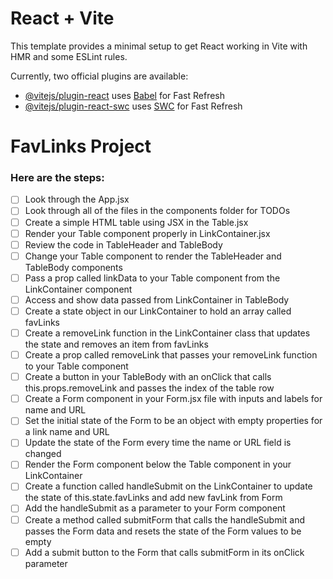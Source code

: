 # React + Vite

This template provides a minimal setup to get React working in Vite with HMR and some ESLint rules.

Currently, two official plugins are available:

- [@vitejs/plugin-react](https://github.com/vitejs/vite-plugin-react/blob/main/packages/plugin-react/README.md) uses [Babel](https://babeljs.io/) for Fast Refresh
- [@vitejs/plugin-react-swc](https://github.com/vitejs/vite-plugin-react-swc) uses [SWC](https://swc.rs/) for Fast Refresh

# FavLinks Project

### Here are the steps:

- [ ] Look through the App.jsx
- [ ] Look through all of the files in the components folder for TODOs
- [ ] Create a simple HTML table using JSX in the Table.jsx
- [ ] Render your Table component properly in LinkContainer.jsx
- [ ] Review the code in TableHeader and TableBody
- [ ] Change your Table component to render the TableHeader and TableBody components
- [ ] Pass a prop called linkData to your Table component from the LinkContainer component
- [ ] Access and show data passed from LinkContainer in TableBody
- [ ] Create a state object in our LinkContainer to hold an array called favLinks
- [ ] Create a removeLink function in the LinkContainer class that updates the state and removes an item from favLinks
- [ ] Create a prop called removeLink that passes your removeLink function to your Table component
- [ ] Create a button in your TableBody with an onClick that calls this.props.removeLink and passes the index of the table row
- [ ] Create a Form component in your Form.jsx file with inputs and labels for name and URL
- [ ] Set the initial state of the Form to be an object with empty properties for a link name and URL
- [ ] Update the state of the Form every time the name or URL field is changed
- [ ] Render the Form component below the Table component in your LinkContainer
- [ ] Create a function called handleSubmit on the LinkContainer to update the state of this.state.favLinks and add new favLink from Form
- [ ] Add the handleSubmit as a parameter to your Form component
- [ ] Create a method called submitForm that calls the handleSubmit and passes the Form data and resets the state of the Form values to be empty
- [ ] Add a submit button to the Form that calls submitForm in its onClick parameter
